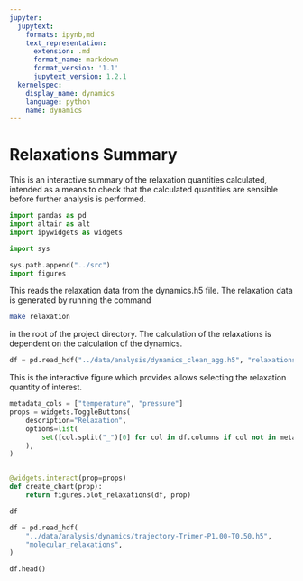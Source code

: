 ```yaml
---
jupyter:
  jupytext:
    formats: ipynb,md
    text_representation:
      extension: .md
      format_name: markdown
      format_version: '1.1'
      jupytext_version: 1.2.1
  kernelspec:
    display_name: dynamics
    language: python
    name: dynamics
---
```


# Relaxations Summary

This is an interactive summary of the relaxation quantities calculated,
intended as a means to check that the calculated quantities are sensible
before further analysis is performed.

```python
import pandas as pd
import altair as alt
import ipywidgets as widgets

import sys

sys.path.append("../src")
import figures
```

<!-- #region -->
This reads the relaxation data from the dynamics.h5 file.
The relaxation data is generated by running the command

```sh
make relaxation
```

in the root of the project directory.
The calculation of the relaxations is dependent on
the calculation of the dynamics.
<!-- #endregion -->

```python
df = pd.read_hdf("../data/analysis/dynamics_clean_agg.h5", "relaxations")
```

This is the interactive figure which provides allows selecting the relaxation quantity of interest.

```python
metadata_cols = ["temperature", "pressure"]
props = widgets.ToggleButtons(
    description="Relaxation",
    options=list(
        set([col.split("_")[0] for col in df.columns if col not in metadata_cols])
    ),
)


@widgets.interact(prop=props)
def create_chart(prop):
    return figures.plot_relaxations(df, prop)
```

```python
df
```

```python
df = pd.read_hdf(
    "../data/analysis/dynamics/trajectory-Trimer-P1.00-T0.50.h5",
    "molecular_relaxations",
)
```

```python
df.head()
```
